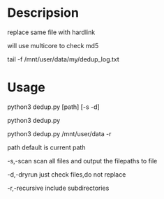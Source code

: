 # Descripsion
replace same file with hardlink

will use multicore to check md5

tail -f /mnt/user/data/my/dedup_log.txt

# Usage
python3 dedup.py [path] [-s -d]

python3 dedup.py

python3 dedup.py /mnt/user/data -r

path    default is current path 

-s,-scan    scan all files and output the filepaths to file

-d,-dryrun  just check files,do not replace

-r,-recursive   include subdirectories

